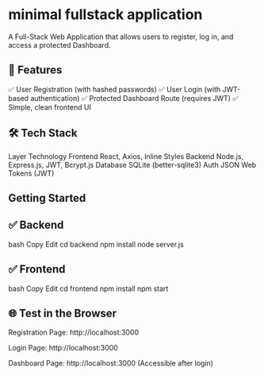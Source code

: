 # minimal fullstack application
A Full-Stack Web Application that allows users to register, log in, and access a protected Dashboard.

## 🌟 Features
✅ User Registration (with hashed passwords)
✅ User Login (with JWT-based authentication)
✅ Protected Dashboard Route (requires JWT)
✅ Simple, clean frontend UI

## 🛠️ Tech Stack
Layer	      Technology
Frontend	  React, Axios, Inline Styles
Backend    	Node.js, Express.js, JWT, Bcrypt.js
Database	  SQLite (better-sqlite3)
Auth	      JSON Web Tokens (JWT)

## Getting Started
## ✅ Backend
bash
Copy
Edit
cd backend
npm install
node server.js
## ✅ Frontend
bash
Copy
Edit
cd frontend
npm install
npm start
## 🌐 Test in the Browser
Registration Page: http://localhost:3000

Login Page: http://localhost:3000

Dashboard Page: http://localhost:3000 (Accessible after login)
